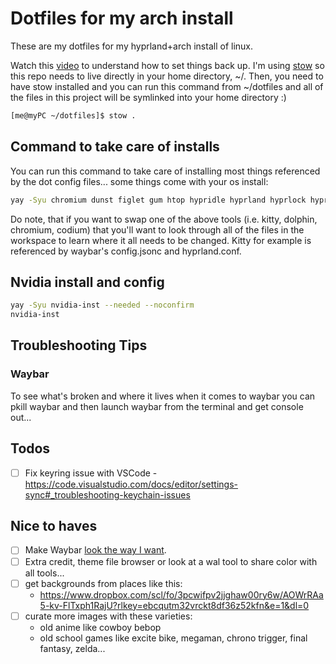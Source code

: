 # Dotfiles for my arch install

These are my dotfiles for my hyprland+arch install of linux.

Watch this [video](https://www.youtube.com/watch?v=y6XCebnB9gs) to understand how to set things back up. I'm using [stow](https://www.gnu.org/software/stow/manual/stow.html) so this repo needs to live directly in your home directory, ~/. Then, you need to have stow installed and you can run this command from ~/dotfiles and all of the files in this project will be symlinked into your home directory :)

``` bash
[me@myPC ~/dotfiles]$ stow .
```

## Command to take care of installs
You can run this command to take care of installing most things referenced by the dot config files... some things come with your os install:

``` bash
yay -Syu chromium dunst figlet gum htop hypridle hyprland hyprlock hyprshot kitty ncdu rofi stow swww ttf-nerd-fonts-symbols vscodium-bin vtop waybar wlogout --needed --noconfirm
```

Do note, that if you want to swap one of the above tools (i.e. kitty, dolphin, chromium, codium) that you'll want to look through all of the files in the workspace to learn where it all needs to be changed. Kitty for example is referenced by waybar's config.jsonc and hyprland.conf.

## Nvidia install and config
``` bash
yay -Syu nvidia-inst --needed --noconfirm
nvidia-inst
```

## Troubleshooting Tips

### Waybar
To see what's broken and where it lives when it comes to waybar you can pkill waybar and then launch waybar from the terminal and get console out...

## Todos
* [ ] Fix keyring issue with VSCode - https://code.visualstudio.com/docs/editor/settings-sync#_troubleshooting-keychain-issues

## Nice to haves
* [ ] Make Waybar [look the way I want](https://camo.githubusercontent.com/b8805970ca251df50b4f57a8912ee9a875cc6f022ec6a05191ef1e7dff837949/68747470733a2f2f6c696e66696e64656c2e6769746875622e696f2f63646e2f687970726c616e642d707265766965772d622e706e67).
* [ ] Extra credit, theme file browser or look at a wal tool to share color with all tools...
* [ ] get backgrounds from places like this:
    * https://www.dropbox.com/scl/fo/3pcwifpv2jjghaw00ry6w/AOWrRAa5-kv-FlTxph1RajU?rlkey=ebcqutm32vrckt8df36z52kfn&e=1&dl=0
* [ ] curate more images with these varieties:
    - old anime like cowboy bebop
    - old school games like excite bike, megaman, chrono trigger, final fantasy, zelda...